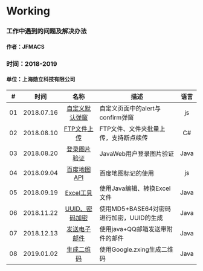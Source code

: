 # Working
### 工作中遇到的问题及解决办法
#### 作者：JFMACS

### 时间：2018-2019
#### 单位：上海勋立科技有限公司
|#|时间|名称|描述|语言|
|--|--------|:-------:|------|:---:|
|01|2018.07.16|[自定义默认弹窗](/2018-2019/PopUp)|自定义页面中的alert与confirm弹窗|js|
|02|2018.08.10|[FTP文件上传](/2018-2019/UploadFiles-FTP)|FTP文件、文件夹批量上传，支持断点续传|C#|
|03|2018.08.20|[登录图片验证](/2018-2019/ValidateCode)|JavaWeb用户登录图片验证|Java|
|04|2018.09.04|[百度地图API](/2018-2019/BaiduMap)|百度地图标记的使用|js|
|05|2018.09.19|[Excel工具](/2018-2019/ExcelUtil)|使用Java编辑、转换Excel文件|Java|
|06|2018.11.22|[UUID、密码加密](/2018-2019/Md5AndBase64.java)|使用MD5+BASE64对密码进行加密，UUID的生成|Java|
|07|2018.12.13|[发送电子邮件](/2018-2019/SendEmail.java)|使用java+QQ邮箱发送带附件的邮件|Java|
|08|2019.01.02|[生成二维码](/2018-2019/QrCodeCreateUtil.java)|使用Google.zxing生成二维码|Java|
